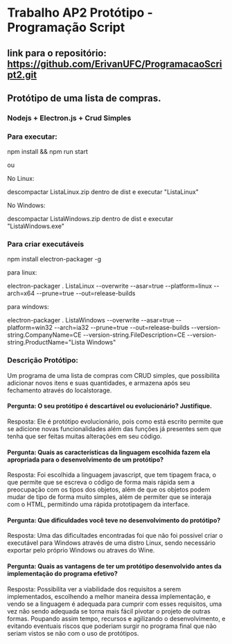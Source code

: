 # Trabalho AP2 Protótipo - Programação Script
## link para o repositório: https://github.com/ErivanUFC/ProgramacaoScript2.git

## Protótipo de uma lista de compras.

### Nodejs + Electron.js + Crud Simples

### Para executar: 

npm install && npm run start

ou 

No Linux:

descompactar ListaLinux.zip dentro de dist e executar "ListaLinux"

No Windows:

descompactar ListaWindows.zip dentro de dist e executar "ListaWindows.exe"

### Para criar executáveis

npm install electron-packager -g

para linux:

electron-packager . ListaLinux --overwrite --asar=true --platform=linux --arch=x64 --prune=true --out=release-builds

para windows:

electron-packager . ListaWindows --overwrite --asar=true --platform=win32 --arch=ia32 --prune=true --out=release-builds --version-string.CompanyName=CE --version-string.FileDescription=CE --version-string.ProductName="Lista Windows"

### Descrição Protótipo:

Um programa de uma lista de compras com CRUD simples, que possibilita adicionar novos itens e suas quantidades, e armazena após seu fechamento através do localstorage.

#### Pergunta: O seu protótipo é descartável ou evolucionário? Justifique.

Resposta: Ele é protótipo evolucionário, pois como está escrito permite que se adicione novas funcionalidades além das funções já presentes sem que tenha que ser feitas muitas alterações em seu código.
 
#### Pergunta: Quais as características da linguagem escolhida fazem ela apropriada para o desenvolvimento de um protótipo? 

Resposta: Foi escolhida a linguagem javascript, que tem tipagem fraca, o que permite que se escreva o código de forma mais rápida sem a preocupação com os tipos dos objetos, além de que os objetos podem mudar de tipo de forma muito simples, além de permiter que se interaja com o HTML, permitindo uma rápida prototipagem da interface. 

#### Pergunta: Que dificuldades você teve no desenvolvimento do protótipo?

Resposta: Uma das dificultades encontradas foi que não foi possivel criar o executável para Windows através de uma distro Linux, sendo necessário exportar pelo próprio Windows ou atraves do Wine.

#### Pergunta: Quais as vantagens de ter um protótipo desenvolvido antes da implementação do programa efetivo?

Resposta: Possibilita ver a viabilidade dos requisitos a serem implementados, escolhendo a melhor maneira dessa implementação, e vendo se a linguagem é adequada para cumprir com esses requisitos, uma vez não sendo adequada se torna mais fácil pivotar o projeto de outras formas. Poupando assim tempo, recursos e agilizando o desenvolvimento, e evitando eventuais riscos que poderiam surgir no programa final que não seriam vistos se não com o uso de protótipos. 